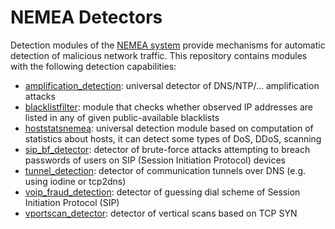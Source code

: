 # NEMEA Detectors

Detection modules of the [NEMEA system](https://github.com/CESNET/Nemea) provide mechanisms for automatic detection of malicious network traffic.
This repository contains modules with the following detection capabilities:

* [amplification_detection](amplification_detection): universal detector of DNS/NTP/... amplification attacks
* [blacklistfilter](blacklistfilter): module that checks whether observed IP addresses are listed in any of given public-available blacklists
* [hoststatsnemea](hoststatsnemea): universal detection module based on computation of statistics about hosts, it can detect some types of DoS, DDoS, scanning
* [sip_bf_detector](sip_bf_detector): detector of brute-force attacks attempting to breach passwords of users on SIP (Session Initiation Protocol) devices
* [tunnel_detection](tunnel_detection): detector of communication tunnels over DNS (e.g. using iodine or tcp2dns)
* [voip_fraud_detection](voip_fraud_detection): detector of guessing dial scheme of Session Initiation Protocol (SIP)
* [vportscan_detector](vportscan_detector): detector of vertical scans based on TCP SYN
